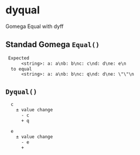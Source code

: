 # dyqual
Gomega Equal with dyff

## Standad Gomega `Equal()`

```txt
 Expected
      <string>: a: a\nb: b\nc: c\nd: d\ne: e\n
  to equal
      <string>: a: a\nb: b\nc: q\nd: d\ne: \"\"\n
```

## `Dyqual()`

```txt
  c
    ± value change
      - c
      + q
  
  e
    ± value change
      - e
      +
```
